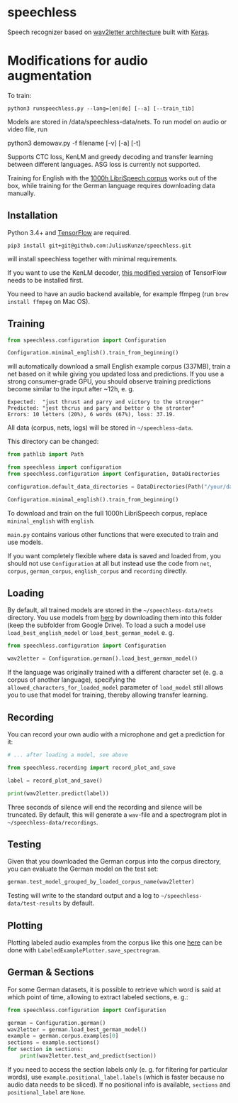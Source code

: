# speechless
Speech recognizer based on [wav2letter architecture](https://arxiv.org/pdf/1609.03193v2.pdf) built with [Keras](https://keras.io/).

# Modifications for audio augmentation

To train:

    python3 runspeechless.py --lang=[en|de] [--a] [--train_tib]

Models are stored in /data/speechless-data/nets. To run model on audio or video file, run

   python3 demowav.py -f filename [-v] [-a] [-t]


Supports CTC loss, KenLM and greedy decoding and transfer learning between different languages. ASG loss is currently not supported.

Training for English with the [1000h LibriSpeech corpus](http://www.openslr.org/12) works out of the box, 
while training for the German language requires downloading data manually.

## Installation

Python 3.4+ and [TensorFlow](https://www.tensorflow.org/install/) are required.

    pip3 install git+git@github.com:JuliusKunze/speechless.git

will install speechless together with minimal requirements.

If you want to use the KenLM decoder, [this modified version](https://github.com/timediv/tensorflow-with-kenlm) of TensorFlow needs to be installed first.

You need to have an audio backend available, for example ffmpeg (run `brew install ffmpeg` on Mac OS).  

## Training

```python
from speechless.configuration import Configuration

Configuration.minimal_english().train_from_beginning()
```
    
will automatically download a small English example corpus (337MB), 
train a net based on it while giving you updated loss and predictions.
If you use a strong consumer-grade GPU, you should observe training predictions become similar to the input after ~12h, e. g.
```
Expected:  "just thrust and parry and victory to the stronger"
Predicted: "jest thcrus and pary and bettor o the stronter"
Errors: 10 letters (20%), 6 words (67%), loss: 37.19.
```

All data (corpus, nets, logs) will be stored in `~/speechless-data`.

This directory can be changed:
```python
from pathlib import Path

from speechless import configuration
from speechless.configuration import Configuration, DataDirectories

configuration.default_data_directories = DataDirectories(Path("/your/data/path"))

Configuration.minimal_english().train_from_beginning()
```

To download and train on the full 1000h LibriSpeech corpus, replace `mininal_english` with `english`.

`main.py` contains various other functions that were executed to train and use models.

If you want completely flexible where data is saved and loaded from, 
you should not use `Configuration` at all but instead use the code from `net`, `corpus`, `german_corpus`, `english_corpus` and `recording` directly.

## Loading

By default, all trained models are stored in the `~/speechless-data/nets` directory. 
You use models from [here](https://drive.google.com/drive/folders/0B0Azt-a50ylyal9JVDJnbXJJd2c?usp=sharing) by downloading them into this folder (keep the subfolder from Google Drive).
To load a such a model use `load_best_english_model` or `load_best_german_model` e. g.

```python
from speechless.configuration import Configuration

wav2letter = Configuration.german().load_best_german_model()
```

If the language was originally trained with a different character set (e. g. a corpus of another language),
specifying the `allowed_characters_for_loaded_model` parameter of `load_model` still allows you to use that model for training, 
thereby allowing transfer learning. 

## Recording

You can record your own audio with a microphone and get a prediction for it:
```python
# ... after loading a model, see above

from speechless.recording import record_plot_and_save

label = record_plot_and_save()

print(wav2letter.predict(label))
```

Three seconds of silence will end the recording and silence will be truncated.
By default, this will generate a `wav`-file and a spectrogram plot in `~/speechless-data/recordings`.


## Testing

Given that you downloaded the German corpus into the corpus directory, you can evaluate the German model on the test set:

```python
german.test_model_grouped_by_loaded_corpus_name(wav2letter)
```

Testing will write to the standard output and a log to `~/speechless-data/test-results` by default.

## Plotting

Plotting labeled audio examples from the corpus like this one [here](https://docs.google.com/presentation/d/1X30IcB-CzCxnGt780ze0qOrbsRtDrxbWrZ_zQ91TOZQ/edit#slide=id.g1b9173e933_0_15) can be done with `LabeledExamplePlotter.save_spectrogram`.

## German & Sections

For some German datasets, it is possible to retrieve which word is said at which point of time, 
allowing to extract labeled sections, e. g.:

```python
from speechless.configuration import Configuration

german = Configuration.german()
wav2letter = german.load_best_german_model()
example = german.corpus.examples[0]
sections = example.sections()
for section in sections:
    print(wav2letter.test_and_predict(section))
```

If you need to access the section labels only (e. g. for filtering for particular words), 
use `example.positional_label.labels` (which is faster because no audio data needs to be sliced).
If no positional info is available, `sections` and `positional_label` are `None`.